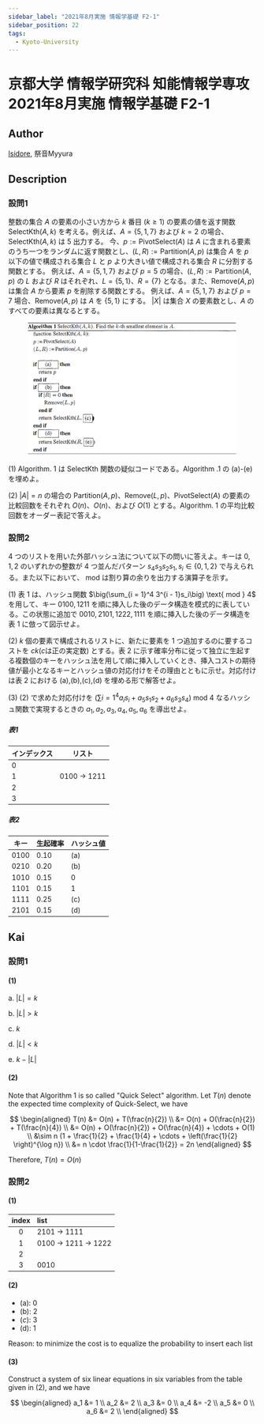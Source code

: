 ```yaml
---
sidebar_label: "2021年8月実施 情報学基礎 F2-1"
sidebar_position: 22
tags:
  - Kyoto-University
---
```

# 京都大学 情報学研究科 知能情報学専攻 2021年8月実施 情報学基礎 F2-1

## **Author**
[Isidore](https://github.com/heacsing), 祭音Myyura

## **Description**
### 設問1
整数の集合 $A$ の要素の小さい方から $k$ 番目 $(k \ge 1)$ の要素の値を返す関数 $\text{SelectKth}(A,k)$ を考える。例えば、$A = \{5,1,7\}$ および $k = 2$ の場合、$\text{SelectKth}(A,k)$ は $5$ 出力する。
今、$p:= \text{PivotSelect}(A)$ は $A$ に含まれる要素のうち一つをランダムに返す関数とし、$(L,R):= \text{Partition}(A,p)$ は集合 $A$ を $p$ 以下の値で構成される集合 $L$ と $p$ より大きい値で構成される集合 $R$ に分割する関数とする。
例えば、$A = \{5,1,7\}$ および $p = 5$ の場合、$(L,R):= \text{Partition}(A,p)$ の $L$ および $R$ はそれぞれ、$L = \{5,1\}$、$R = \{7\}$ となる。また、$\text{Remove}(A,p)$ は集合 $A$ から要素 $p$ を削除する関数とする。
例えば、$A = \{5,1,7\}$ および $p = 7$ 場合、$\text{Remove}(A,p)$ は $A$ を $\{5,1\}$ にする。
$|X|$ は集合 $X$ の要素数とし、$A$ のすべての要素は異なるとする。

<figure style="text-align:center;">
  <img src="https://raw.githubusercontent.com/Myyura/the_kai_project_assets/main/kakomonn/kyoto_university/informatics/ist_202108_kiso_f2_1_p1.png" width="500" alt=""/>
</figure>

(1) Algorithm. $1$ は SelectKth 関数の疑似コードである。Algorithm .$1$ の (a)-(e) を埋めよ。

(2) $|A| = n$ の場合の $\text{Partition}(A,p)$、$\text{Remove}(L,p)$、$\text{PivotSelect}(A)$ の要素の比較回数をそれぞれ $O(n)$、$O(n)$、および $O(1)$ とする。Algorithm. $1$ の平均比較回数をオーダー表記で答えよ。

### 設問2

$4$ つのリストを用いた外部ハッシュ法について以下の問いに答えよ。キーは $0,1,2$ のいずれかの整数が $4$ つ並んだパターン $s_4s_3s_2s_1,s_i \in \{0,1,2\}$ で与えられる。また以下において、$\text{ mod }$ は割り算の余りを出力する演算子を示す。

(1) 表 $1$ は、ハッシュ関数 $\big(\sum_{i = 1}^4 3^{i - 1}s_i\big) \text{ mod } 4$ を用して、キー $0100,1211$ を順に挿入した後のデータ構造を模式的に表している。この状態に追加で $0010,2101,1222,1111$ を順に挿入した後のデータ構造を表 $1$ に倣って図示せよ。

(2) $k$ 個の要素で構成されるリストに、新たに要素を $1$ つ追加するのに要するコストを $ck(c\text{は正の実定数})$ とする。表 $2$ に示す確率分布に従って独立に生起する複数個のキーをハッシュ法を用して順に挿入していくとき、挿入コストの期待値が最小となるキーとハッシュ値の対応付けをその理由とともに示せ。対応付けは表 $2$ における (a),(b),(c),(d) を埋める形で解答せよ。

(3) (2) で求めた対応付けを $\big(\sum{i = 1}^4 a_is_i + a_5s_1s_2 + a_6s_3s_4\big)\text{ mod } 4$ なるハッシュ関数で実現するときの $a_1,a_2,a_3,a_4,a_5,a_6$ を導出せよ。

##### 表1

|インデックス|リスト|
|-|-|
|0||
|1|0100 $\rightarrow$ 1211|
|2||
|3||

##### 表2

|キー|生起確率|ハッシュ値|
|-|-|-|
|0100|0.10|(a)|
|0210|0.20|(b)|
|1010|0.15|0|
|1101|0.15|1|
|1111|0.25|(c)|
|2101|0.15|(d)|

## **Kai**

### 設問1
#### (1)

a. $|L| = k$ 

b. $|L| > k$

c. $k$

d. $|L| < k$

e. $k - |L|$

#### (2)
Note that Algorithm 1 is so called "Quick Select" algorithm.
Let $T(n)$ denote the expected time complexity of Quick-Select, we have

$$
\begin{aligned}
T(n) &= O(n) + T(\frac{n}{2}) \\
&= O(n) + O(\frac{n}{2}) + T(\frac{n}{4}) \\
&= O(n) + O(\frac{n}{2}) + O(\frac{n}{4}) + \cdots + O(1) \\
&\sim n (1 + \frac{1}{2} + \frac{1}{4} + \cdots + \left(\frac{1}{2} \right)^{\log n}) \\
&= n \cdot \frac{1}{1-\frac{1}{2}} = 2n
\end{aligned}
$$

Therefore, $T(n) = O(n)$

### 設問2
#### (1)

|index|list|
|:-:|:-|
|0|2101 -> 1111|
|1|0100 -> 1211 -> 1222|
|2||
|3|0010|

#### (2)
- (a): 0
- (b): 2
- ($c$): 3
- (d): 1

Reason: to minimize the cost is to equalize the probability to insert each list

#### (3)

Construct a system of six linear equations in six variables from the table given in (2), and we have

$$
\begin{aligned}
    a_1 &= 1 \\
    a_2 &= 2 \\
    a_3 &= 0 \\ 
    a_4 &= -2 \\
    a_5 &= 0 \\
    a_6 &= 2 \\
\end{aligned}
$$
